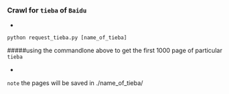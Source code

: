 ### Crawl for `tieba` of `Baidu`

-


```commandline
python request_tieba.py [name_of_tieba]
```
#####using the commandlone above to get the first 1000 page of particular `tieba`

-
`note` the pages will be saved in ./name_of_tieba/
